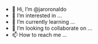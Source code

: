 - 👋 Hi, I’m @jaroronaldo
- 👀 I’m interested in ...
- 🌱 I’m currently learning ...
- 💞️ I’m looking to collaborate on ...
- 📫 How to reach me ...

<!---
jaroronaldo/jaroronaldo is a ✨ special ✨ repository because its `README.md` (this file) appears on your GitHub profile.
You can click the Preview link to take a look at your changes.
--->
